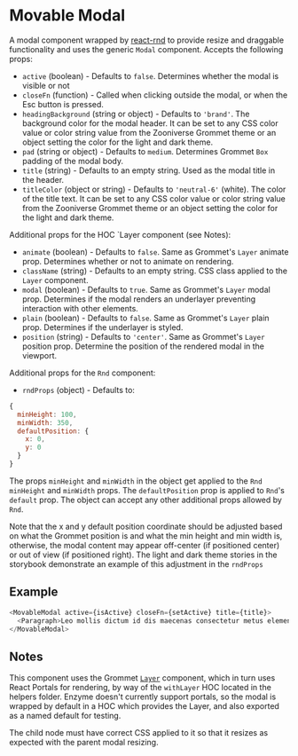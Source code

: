 # Movable Modal

A modal component wrapped by [react-rnd](https://github.com/bokuweb/react-rnd/blob/master/README.md) to provide resize and draggable functionality and uses the generic `Modal` component. Accepts the following props:

- `active` (boolean) - Defaults to `false`. Determines whether the modal is visible or not
- `closeFn` (function) - Called when clicking outside the modal, or when the Esc button is pressed.
-  `headingBackground` (string or object) -  Defaults to `'brand'`. The background color for the modal header. It can be set to any CSS color value or color string value from the Zooniverse Grommet theme or an object setting the color for the light and dark theme.
- `pad` (string or object) - Defaults to `medium`. Determines Grommet `Box` padding of the modal body. 
- `title` (string) - Defaults to an empty string. Used as the modal title in the header.
- `titleColor` (object or string) - Defaults to `'neutral-6'` (white). The color of the title text. It can be set to any CSS color value or color string value from the Zooniverse Grommet theme or an object setting the color for the light and dark theme.

Additional props for the HOC `Layer component (see Notes):

- `animate` (boolean) - Defaults to `false`. Same as Grommet's `Layer` animate prop. Determines whether or not to animate on rendering. 
- `className` (string) - Defaults to an empty string. CSS class applied to the `Layer` component.
- `modal` (boolean) - Defaults to `true`. Same as Grommet's `Layer` modal prop. Determines if the modal renders an underlayer preventing interaction with other elements.
- `plain` (boolean) - Defaults to `false`. Same as Grommet's `Layer` plain prop. Determines if the underlayer is styled.
- `position` (string) - Defaults to `'center'`. Same as Grommet's `Layer` position prop. Determine the position of the rendered modal in the viewport. 

Additional props for the `Rnd` component:

- `rndProps` (object) - Defaults to:

```js
{
  minHeight: 100,
  minWidth: 350,
  defaultPosition: {
    x: 0,
    y: 0
  }
}
```

The props `minHeight` and `minWidth` in the object get applied to the `Rnd` `minHeight` and `minWidth` props. The `defaultPosition` prop is applied to `Rnd`'s `default` prop. The object can accept any other additional props allowed by `Rnd`.

Note that the x and y default position coordinate should be adjusted based on what the Grommet position is and what the min height and min width is, otherwise, the modal content may appear off-center (if positioned center) or out of view (if positioned right). The light and dark theme stories in the storybook demonstrate an example of this adjustment in the `rndProps`

## Example

```js
<MovableModal active={isActive} closeFn={setActive} title={title}>
  <Paragraph>Leo mollis dictum id dis maecenas consectetur metus elementum vivamus nisl</Paragraph>
</MovableModal>
```

## Notes

This component uses the Grommet [`Layer`](https://v2.grommet.io/layer) component, which in turn uses React Portals for rendering, by way of the `withLayer` HOC located in the helpers folder. Enzyme doesn't currently support portals, so the modal is wrapped by default in a HOC which provides the Layer, and also exported as a named default for testing.

The child node must have correct CSS applied to it so that it resizes as expected with the parent modal resizing. 